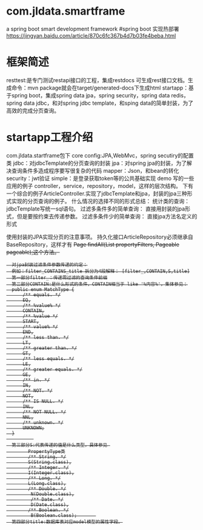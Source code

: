 # com.jldata.smartframe
a spring boot smart development framework
#spring boot 实现热部署
https://jingyan.baidu.com/article/870c6fc367b4d7b03fe4beba.html
# **框架简述**
  resttest:是专门测试restapi接口的工程，集成restdocs 可生成rest接口文档。生成命令：mvn package就会在target/generated-docs下生成html
  startapp：基于spring boot，集成spring data jpa，spring security，spring data redis，spring data jdbc，和对spring jdbc template，和sping data的简单封装，为了高效的完成分页查询。

# **startapp工程介绍** 
  com.jldata.startframe包下
  core
      config:JPA,WebMvc，spring secutiry的配置类
      jdbc：对jdbcTemplate的分页查询的封装
      jpa：对spring jpa的封装，为了解决查询条件多造成程序要写很复杂的代码
      mapper：Json，和bean的转化
      security：jwt验证
      simple：是登录获取token等的公共基础实现
  demo  写的一些应用的例子
      controller，service，repository，model，这样的层次结构。
      下有一个综合的例子ArticleController.实现了jdbcTemplate和jpa，封装的jpa三种形式实现的分页查询的例子。
      什么情况的选择不同的形式总结：
        统计类的查询： jdbcTemplate写统一sql语句。 
        过滤多条件多的简单查询： 直接用封装的jpa形式，但是要按约束去传递参数。
        过滤多条件少的简单查询： 直接jpa方法名定义的形式
   
   使用封装的JPA实现分页的注意事项。
      持久化接口ArticleRepository必须继承自BaseRepository，这样才有
       <S extends T> Page<S> findAll(List<PropertyFilter> propertyFilters, Pageable pageable);这个方法。
      
        
      对jpa封装过滤条件参数传递的约定：
      例如：filter_CONTAINS_title 拆分为4段解释： [filter_,CONTAIN,S,title]
      第一部分filter_：传递需过滤的查询条件前缀
      第二部分CONTAIN:是什么形式的条件，CONTAIN相当于 like '%内容%'，集体参见：
      public enum MatchType {
          /** equals. */
          EQ,
          /** %value% */
          CONTAIN,
          /** %value */
          START,
          /** value% */
          END,
          /** less than. */
          LT,
          /** greater than. */
          GT,
          /** less equals. */
          LE,
          /** greater equals. */
          GE,
          /** in. */
          IN,
          /** NOT. */
          NOT,
          /** IS NULL. */
          INL,
          /** NOT NULL. */
          NNL,
          /** unknown. */
          UNKNOWN;
      }
              
      第三部分S:代表传递的值是什么类型，具体参见 
            PropertyType类
            /** String. */
            S(String.class),
            /** Integer. */
            I(Integer.class),
            /** Long. */
            L(Long.class),
            /** Double. */
             N(Double.class),
             /** Date. */
             D(Date.class),
            /** Boolean. */
             B(Boolean.class);       
      第四部分title:数据库表对应model模型的属性字段。
      
      
      